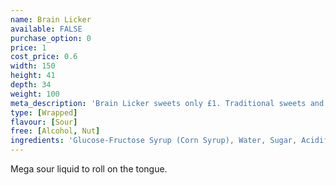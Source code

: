 ```yaml
---
name: Brain Licker
available: FALSE
purchase_option: 0
price: 1
cost_price: 0.6
width: 150
height: 41
depth: 34
weight: 100
meta_description: 'Brain Licker sweets only £1. Traditional sweets and more at Humbugs Confectionery Store. Specialists in satisfying your sweet tooth!'
type: [Wrapped]
flavour: [Sour]
free: [Alcohol, Nut]
ingredients: 'Glucose-Fructose Syrup (Corn Syrup), Water, Sugar, Acidifiers, Citric Acid, Lactic Acid, Malic Acid, Artificial Flavourings, Colours: E102/Yellow.'
---
```

Mega sour liquid to roll on the tongue.